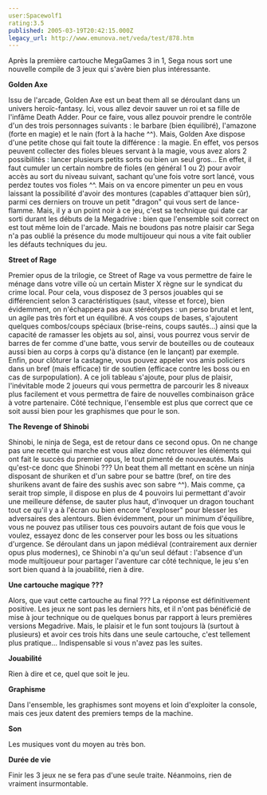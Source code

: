 ```yaml
---
user:Spacewolf1
rating:3.5
published: 2005-03-19T20:42:15.000Z
legacy_url: http://www.emunova.net/veda/test/878.htm
---
```

Après la première cartouche MegaGames 3 in 1, Sega nous sort une nouvelle compile de 3 jeux qui s'avère bien plus intéressante.  

  

**Golden Axe**  

Issu de l'arcade, Golden Axe est un beat them all se déroulant dans un univers heroïc-fantasy. Ici, vous allez devoir sauver un roi et sa fille de l'infâme Death Adder. Pour ce faire, vous allez pouvoir prendre le contrôle d'un des trois personnages suivants : le barbare (bien équilibré), l'amazone (forte en magie) et le nain (fort à la hache ^^). Mais, Golden Axe dispose d'une petite chose qui fait toute la différence : la magie. En effet, vos persos peuvent collecter des fioles bleues servant à la magie, vous avez alors 2 possibilités : lancer plusieurs petits sorts ou bien un seul gros... En effet, il faut cumuler un certain nombre de fioles (en général 1 ou 2) pour avoir accès au sort du niveau suivant, sachant qu'une fois votre sort lancé, vous perdez toutes vos fioles ^^. Mais on va encore pimenter un peu en vous laissant la possibilité d'avoir des montures (capables d'attaquer bien sûr), parmi ces derniers on trouve un petit "dragon" qui vous sert de lance-flamme. Mais, il y a un point noir à ce jeu, c'est sa technique qui date car sorti durant les débuts de la Megadrive : bien que l'ensemble soit correct on est tout même loin de l'arcade. Mais ne boudons pas notre plaisir car Sega n'a pas oublié la présence du mode multijoueur qui nous a vite fait oublier les défauts techniques du jeu.  

  

**Street of Rage**  

Premier opus de la trilogie, ce Street of Rage va vous permettre de faire le ménage dans votre ville où un certain Mister X règne sur le syndicat du crime local. Pour cela, vous disposez de 3 persos jouables qui se différencient selon 3 caractéristiques (saut, vitesse et force), bien évidemment, on n'échappera pas aux stéréotypes : un perso brutal et lent, un agile pas très fort et un équilibré. A vos coups de bases, s'ajoutent quelques combos/coups spéciaux (brise-reins, coups sautés...) ainsi que la capacité de ramasser les objets au sol, ainsi, vous pourrez vous servir de barres de fer comme d'une batte, vous servir de bouteilles ou de couteaux aussi bien au corps à corps qu'à distance (en le lançant) par exemple. Enfin, pour clôturer la castagne, vous pouvez appeler vos amis policiers dans un bref (mais efficace) tir de soutien (efficace contre les boss ou en cas de surpopulation). A ce joli tableau s'ajoute, pour plus de plaisir, l'inévitable mode 2 joueurs qui vous permettra de parcourir les 8 niveaux plus facilement et vous permettra de faire de nouvelles combinaison grâce à votre partenaire. Côté technique, l'ensemble est plus que correct que ce soit aussi bien pour les graphismes que pour le son.  

  

**The Revenge of Shinobi**  

Shinobi, le ninja de Sega, est de retour dans ce second opus. On ne change pas une recette qui marche est vous allez donc retrouver les éléments qui ont fait le succès du premier opus, le tout pimenté de nouveautés. Mais qu'est-ce donc que Shinobi ??? Un beat them all mettant en scène un ninja disposant de shuriken et d'un sabre pour se battre (bref, on tire des shurikens avant de faire des sushis avec son sabre ^^). Mais comme, ça serait trop simple, il dispose en plus de 4 pouvoirs lui permettant d'avoir une meilleure défense, de sauter plus haut, d'invoquer un dragon touchant tout ce qu'il y a à l'écran ou bien encore "d'exploser" pour blesser les adversaires des alentours. Bien évidemment, pour un minimum d'équilibre, vous ne pouvez pas utiliser tous ces pouvoirs autant de fois que vous le voulez, essayez donc de les conserver pour les boss ou les situations d'urgence. Se déroulant dans un japon médiéval (contrairement aux dernier opus plus modernes), ce Shinobi n'a qu'un seul défaut : l'absence d'un mode multijoueur pour partager l'aventure car côté technique, le jeu s'en sort bien quand à la jouabilité, rien à dire.  

  

**Une cartouche magique ???**  

Alors, que vaut cette cartouche au final ??? La réponse est définitivement positive. Les jeux ne sont pas les derniers hits, et il n'ont pas bénéficié de mise à jour technique ou de quelques bonus par rapport à leurs premières versions Megadrive. Mais, le plaisir et le fun sont toujours là (surtout à plusieurs) et avoir ces trois hits dans une seule cartouche, c'est tellement plus pratique... Indispensable si vous n'avez pas les suites.  

  

  

**Jouabilité**  

Rien à dire et ce, quel que soit le jeu.  

**Graphisme**  

Dans l'ensemble, les graphismes sont moyens et loin d'exploiter la console, mais ces jeux datent des premiers temps de la machine.  

**Son**  

Les musiques vont du moyen au très bon.  

**Durée de vie**  

Finir les 3 jeux ne se fera pas d'une seule traite. Néanmoins, rien de vraiment insurmontable.